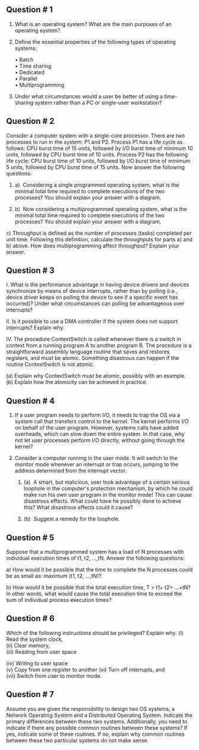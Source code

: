 ## Question # 1

1.  What is an operating system? What are the main purposes of an operating system?
    
2.  Define the essential properties of the following types of operating systems:
    
    • Batch  
    • Time sharing  
    • Dedicated  
    • Parallel  
    • Multiprogramming
    
3.  Under what circumstances would a user be better of using a time-sharing system rather than a PC or single-user workstation?

## Question # 2

Consider a computer system with a single-core processor. There are two processes to run in the system: P1 and P2. Process P1 has a life cycle as follows: CPU burst time of 15 units, followed by I/O burst time of minimum 10 units, followed by CPU burst time of 10 units. Process P2 has the following life cycle: CPU burst time of 10 units, followed by I/O burst time of minimum 5 units, followed by CPU burst time of 15 units. Now answer the following questions:

1.  a)  Considering a single programmed operating system, what is the minimal total time required to complete executions of the two processes? You should explain your answer with a diagram.
    
2.  b)  Now considering a multiprogrammed operating system, what is the minimal total time required to complete executions of the two processes? You should explain your answer with a diagram.
    

c) Throughput is defined as the number of processes (tasks) completed per unit time. Following this definition, calculate the throughputs for parts a) and b) above. How does multiprogramming affect throughput? Explain your answer.

## Question # 3

I. What is the performance advantage in having device drivers and devices synchronize by means of device interrupts, rather than by polling (i.e., device driver keeps on polling the device to see if a specific event has occurred)? Under what circumstances can polling be advantageous over interrupts?

II. Is it possible to use a DMA controller if the system does not support interrupts? Explain why.

IV. The procedure ContextSwitch is called whenever there is a switch in context from a running program A to another program B. The procedure is a straightforward assembly language routine that saves and restores registers, and must be atomic. Something disastrous can happen if the routine ContextSwitch is not atomic.

(a) Explain why ContextSwitch must be atomic, possibly with an example. (b) Explain how the atomicity can be achieved in practice.

## Question # 4

1.  If a user program needs to perform I/O, it needs to trap the OS via a system call that transfers control to the kernel. The kernel performs I/O on behalf of the user program. However, systems calls have added overheads, which can slow down the entire system. In that case, why not let user processes perform I/O directly, without going through the kernel?
    
2.  Consider a computer running in the user mode. It will switch to the monitor mode whenever an interrupt or trap occurs, jumping to the address determined from the interrupt vector.
    
    1.  (a)  A smart, but malicious, user took advantage of a certain serious loophole in the computer's protection mechanism, by which he could make run his own user program in the monitor mode! This can cause disastrous effects. What could have he possibly done to achieve this? What disastrous effects could it cause?
        
    2.  (b)  Suggest a remedy for the loophole.

## Question # 5

Suppose that a multiprogrammed system has a load of N processes with individual execution times of t1, t2, ...,tN. Answer the following questions:

a) How would it be possible that the time to complete the N processes could be as small as: maximum (t1, t2, ...,tN)?

b) How would it be possible that the total execution time, T > t1+ t2+ ...+tN? In other words, what would cause the total execution time to exceed the sum of individual process execution times?

## Question # 6

Which of the following instructions should be privileged? Explain why. (i) Read the system clock,  
(ii) Clear memory,  
(iii) Reading from user space

(iv) Writing to user space  
(v) Copy from one register to another (vi) Turn off interrupts, and  
(vii) Switch from user to monitor mode.

## Question # 7

Assume you are given the responsibility to design two OS systems, a Network Operating System and a Distributed Operating System. Indicate the primary differences between these two systems. Additionally, you need to indicate if there any possible common routines between these systems? If yes, indicate some of these routines. If no, explain why common routines between these two particular systems do not make sense.